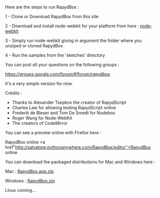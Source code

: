 Here are the steps to run RapydBox :

1 - Clone or Download RapydBox from this site

2 - Download and install node-webkit for your platform from here : <a href="https://github.com/rogerwang/node-webkit">node-webkit</a>


3 - Simply run node-webkit giving in argument the folder where you unziped or cloned RapydBox

4 - Run the samples from the 'sketches' directory

You can post all your questions on the following groups :

https://groups.google.com/forum/#!forum/rapydbox

It's a very simple version for now.

Crédits : 

 - Thanks to Alexander Tsepkov the creator of RapydScript
 - Charles Law for allowing testing RapydScript online
 - Frederik de Bleser and Tom De Smedt for Nodebox
 - Roger Wang for Node-WebKit
 - The creators of CodeMirror
 
 
You can see a preview online with Firefox here :

RapydBox online <a href"http://salvatore.pythonanywhere.com/RapydBox/editor">RapydBox online</a>

You can download the packaged distributions for Mac and Windows here  :

Mac : <a href="https://drive.google.com/uc?id=0BzbBLihGGNVWcVZ3cDI5aV95T0k&export=download">RapydBox.app.zip</a>

Windows : <a href="https://drive.google.com/uc?id=0BzbBLihGGNVWN3VMVkhRMlZnWTg&export=download">RapydBox.zip</a>

Linux coming...
